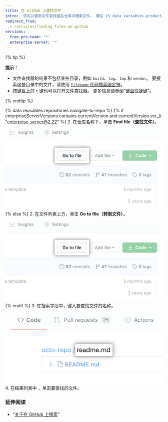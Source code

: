 ```yaml
---
title: 在 GitHub 上查找文件
intro: '您可以使用文件查找器在仓库中搜索文件。 要在 {% data variables.product.product_name %} 上的多个仓库中搜索文件，请使用 [`filename` 代码搜索限定符](/articles/searching-code#search-by-filename)。'
redirect_from:
  - /articles/finding-files-on-github
versions:
  free-pro-team: '*'
  enterprise-server: '*'
---
```


{% tip %}

**提示：**

- 文件查找器的结果不包括某些目录，例如 `build`、`log`、`tmp` 和 `vendor`。 要搜索这些目录中的文件，请使用 [`filename` 代码搜索限定符](/articles/searching-code#search-by-filename)。
- 按键盘上的 `t` 键也可以打开文件查找器。 更多信息请参阅“[键盘快捷键](/articles/keyboard-shortcuts)”。

{% endtip %}

{% data reusables.repositories.navigate-to-repo %}
{% if enterpriseServerVersions contains currentVersion and currentVersion ver_lt "enterprise-server@2.22" %}
2. 在仓库名称下，单击 **Find file（查找文件）**。 ![查找文件按钮](/assets/images/help/search/find-file-button.png)
{% else %}
2. 在文件列表上方，单击 **Go to file（转到文件）**。 ![查找文件按钮](/assets/images/help/search/find-file-button.png)
{% endif %}
3. 在搜索字段中，键入要查找文件的名称。 ![查找文件搜索字段](/assets/images/help/search/find-file-search-field.png)
4. 在结果列表中 ，单击要查找的文件。

### 延伸阅读

- “[关于在 GitHub 上搜索](/articles/about-searching-on-github)”

